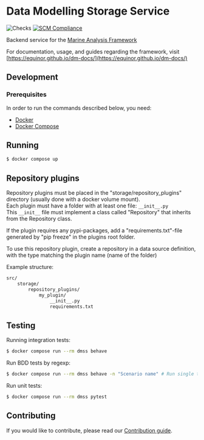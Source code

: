 # Data Modelling Storage Service

![Checks](https://github.com/equinor/data-modelling-storage-service/actions/workflows/on-master-push.yml/badge.svg)
[![SCM Compliance](https://scm-compliance-api.radix.equinor.com/repos/equinor/data-modelling-storage-service/badge)](https://scm-compliance-api.radix.equinor.com/repos/equinor/data-modelling-storage-service/badge)


Backend service for the [Marine Analysis Framework](https://equinor.github.io/dm-docs/)

For documentation, usage, and guides regarding the framework, visit [https://equinor.github.io/dm-docs/](https://equinor.github.io/dm-docs/)

## Development

### Prerequisites

In order to run the commands described below, you need:

- [Docker](https://www.docker.com/)
- [Docker Compose](https://docs.docker.com/compose/)

## Running

```bash
$ docker compose up
```

## Repository plugins
Repository plugins must be placed in the "storage/repository_plugins" directory (usually done with a docker volume mount).  
Each plugin must have a folder with at least one file: `__init__.py`  
This `__init__` file must implement a class called "Repository" that inherits from the Repository class.  

If the plugin requires any pypi-packages, add a "requirements.txt"-file generated by "pip freeze" in the
plugins root folder.

To use this repository plugin, create a repository in a data source definition, with the type matching
the plugin name (name of the folder)

Example structure:
```txt
src/
    storage/
        repository_plugins/
            my_plugin/
                __init__.py
                requirements.txt
```

## Testing

Running integration tests:

```bash
$ docker compose run --rm dmss behave
```

Run BDD tests by regexp:

```bash
$ docker compose run --rm dmss behave -n "Scenario name" # Run single test
```

Run unit tests:

```bash
$ docker compose run --rm dmss pytest
```

## Contributing
If you would like to contribute, please read our [Contribution guide](https://equinor.github.io/dm-docs/contributing/).
